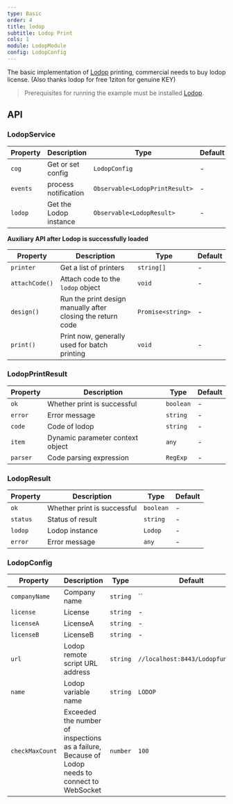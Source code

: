 ```yaml
---
type: Basic
order: 4
title: lodop
subtitle: Lodop Print
cols: 1
module: LodopModule
config: LodopConfig
---
```


The basic implementation of [Lodop](http://c-lodop.com/) printing, commercial needs to buy lodop license. (Also thanks lodop for free 1ziton for genuine KEY)

> Prerequisites for running the example must be installed [Lodop](http://c-lodop.com/download.html).

## API

### LodopService

Property | Description            | Type                           | Default
---------|------------------------|--------------------------------|--------
`cog`    | Get or set config      | `LodopConfig`                  | -
`events` | process notification   | `Observable<LodopPrintResult>` | -
`lodop`  | Get the Lodop instance | `Observable<LodopResult>`      | -

**Auxiliary API after Lodop is successfully loaded**

Property       | Description                                                 | Type              | Default
---------------|-------------------------------------------------------------|-------------------|--------
`printer`      | Get a list of printers                                      | `string[]`        | -
`attachCode()` | Attach code to the `lodop` object                           | `void`            | -
`design()`     | Run the print design manually after closing the return code | `Promise<string>` | -
`print()`      | Print now, generally used for batch printing                | `void`            | -

### LodopPrintResult

Property | Description                      | Type      | Default
---------|----------------------------------|-----------|--------
`ok`     | Whether print is successful      | `boolean` | -
`error`  | Error message                    | `string`  | -
`code`   | Code of lodop                    | `string`  | -
`item`   | Dynamic parameter context object | `any`     | -
`parser` | Code parsing expression          | `RegExp`  | -

### LodopResult

Property | Description                 | Type      | Default
---------|-----------------------------|-----------|--------
`ok`     | Whether print is successful | `boolean` | -
`status` | Status of result            | `string`  | -
`lodop`  | Lodop instance              | `Lodop`   | -
`error`  | Error message               | `any`     | -

### LodopConfig

Property | Description | Type | Default
----|------|-----|------
`companyName` | Company name | `string` | ``
`license` | License | `string` | -
`licenseA` | LicenseA | `string` | -
`licenseB` | LicenseB | `string` | -
`url` | Lodop remote script URL address | `string` | `//localhost:8443/Lodopfuncs.js`
`name` | Lodop variable name | `string` | `LODOP`
`checkMaxCount` | Exceeded the number of inspections as a failure, Because of Lodop needs to connect to WebSocket | `number` | `100`
